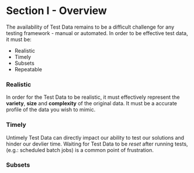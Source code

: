 # Section I - Overview

The availability of Test Data remains to be a difficult challenge for any testing framework - manual or automated. In order to be effective test data, it must be:

* Realistic
* Timely
* Subsets
* Repeatable

### Realistic

In order for the Test Data to be realistic, it must effectively represent the **variety**, **size** and **complexity** of the original data. It must be a accurate profile of the data you wish to mimic.

### Timely

Untimely Test Data can directly impact our ability to test our solutions and hinder our devlier time. Waiting for Test Data to be _reset_ after running tests, \(e.g.: scheduled batch jobs\) is a common point of frustration.

### Subsets




